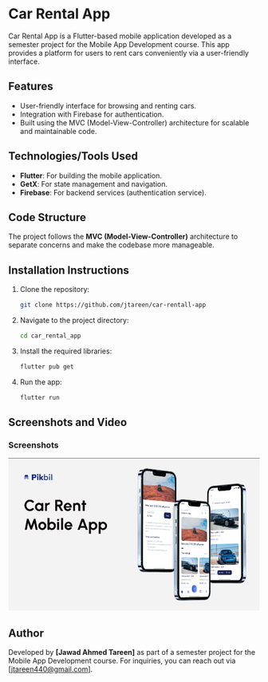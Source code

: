 # Car Rental App

Car Rental App is a Flutter-based mobile application developed as a semester project for the Mobile App Development course. This app provides a platform for users to rent cars conveniently via a user-friendly interface.

## Features
- User-friendly interface for browsing and renting cars.
- Integration with Firebase for authentication.
- Built using the MVC (Model-View-Controller) architecture for scalable and maintainable code.

## Technologies/Tools Used
- **Flutter**: For building the mobile application.
- **GetX**: For state management and navigation.
- **Firebase**: For backend services (authentication service).

## Code Structure
The project follows the **MVC (Model-View-Controller)** architecture to separate concerns and make the codebase more manageable.

## Installation Instructions
1. Clone the repository:
   ```bash
   git clone https://github.com/jtareen/car-rentall-app
   ```
2. Navigate to the project directory:
   ```bash
   cd car_rental_app
   ```
3. Install the required libraries:
   ```bash
   flutter pub get
   ```
4. Run the app:
   ```bash
   flutter run
   ```

## Screenshots and Video
### Screenshots
![Thumbnail](assets/screenshots/tumbnail.png)

## Author
Developed by **[Jawad Ahmed Tareen]** as part of a semester project for the Mobile App Development course. For inquiries, you can reach out via [jtareen440@gmail.com].

